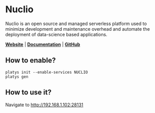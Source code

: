 # Nuclio

Nuclio is an open source and managed serverless platform used to minimize development and maintenance overhead and automate the deployment of data-science based applications.

**[Website](https://nuclio.io/)** | **[Documentation](https://nuclio.io/docs/latest)** | **[GitHub](https://github.com/nuclio/nuclio)**

## How to enable?

```
platys init --enable-services NUCLIO
platys gen
```

## How to use it?

Navigate to <http://192.168.1.102:28131>